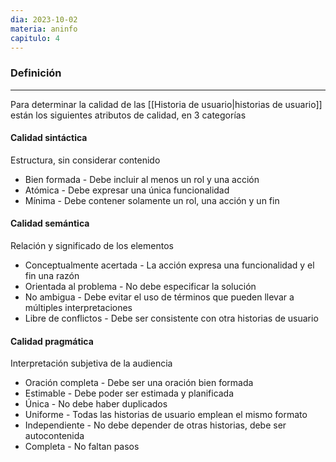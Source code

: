 ```yaml
---
dia: 2023-10-02
materia: aninfo
capitulo: 4
---
```

### Definición
---
Para determinar la calidad de las [[Historia de usuario|historias de usuario]] están los siguientes atributos de calidad, en 3 categorías

#### Calidad sintáctica
Estructura, sin considerar contenido
* Bien formada - Debe incluir al menos un rol y una acción
* Atómica - Debe expresar una única funcionalidad
* Mínima - Debe contener solamente un rol, una acción y un fin

#### Calidad semántica
Relación y significado de los elementos
* Conceptualmente acertada - La acción expresa una funcionalidad y el fin una razón
* Orientada al problema - No debe especificar la solución
* No ambigua - Debe evitar el uso de términos que pueden llevar a múltiples interpretaciones
* Libre de conflictos - Debe ser consistente con otra historias de usuario

#### Calidad pragmática
Interpretación subjetiva de la audiencia
* Oración completa - Debe ser una oración bien formada
* Estimable - Debe poder ser estimada y planificada
* Única - No debe haber duplicados
* Uniforme - Todas las historias de usuario emplean el mismo formato
* Independiente - No debe depender de otras historias, debe ser autocontenida
* Completa - No faltan pasos
